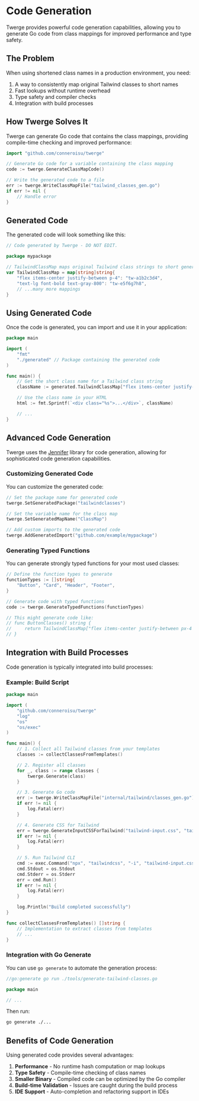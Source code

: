 # Code Generation

Twerge provides powerful code generation capabilities, allowing you to generate Go code from class mappings for improved performance and type safety.

## The Problem

When using shortened class names in a production environment, you need:

1. A way to consistently map original Tailwind classes to short names
2. Fast lookups without runtime overhead
3. Type safety and compiler checks
4. Integration with build processes

## How Twerge Solves It

Twerge can generate Go code that contains the class mappings, providing compile-time checking and improved performance:

```go
import "github.com/conneroisu/twerge"

// Generate Go code for a variable containing the class mapping
code := twerge.GenerateClassMapCode()

// Write the generated code to a file
err := twerge.WriteClassMapFile("tailwind_classes_gen.go")
if err != nil {
    // Handle error
}
```

## Generated Code

The generated code will look something like this:

```go
// Code generated by Twerge - DO NOT EDIT.

package mypackage

// TailwindClassMap maps original Tailwind class strings to short generated class names
var TailwindClassMap = map[string]string{
    "flex items-center justify-between p-4": "tw-a1b2c3d4",
    "text-lg font-bold text-gray-800": "tw-e5f6g7h8",
    // ...many more mappings
}
```

## Using Generated Code

Once the code is generated, you can import and use it in your application:

```go
package main

import (
    "fmt"
    "./generated" // Package containing the generated code
)

func main() {
    // Get the short class name for a Tailwind class string
    className := generated.TailwindClassMap["flex items-center justify-between p-4"]

    // Use the class name in your HTML
    html := fmt.Sprintf(`<div class="%s">...</div>`, className)

    // ...
}
```

## Advanced Code Generation

Twerge uses the [Jennifer](https://github.com/dave/jennifer) library for code generation, allowing for sophisticated code generation capabilities.

### Customizing Generated Code

You can customize the generated code:

```go
// Set the package name for generated code
twerge.SetGeneratedPackage("tailwindclasses")

// Set the variable name for the class map
twerge.SetGeneratedMapName("ClassMap")

// Add custom imports to the generated code
twerge.AddGeneratedImport("github.com/example/mypackage")
```

### Generating Typed Functions

You can generate strongly typed functions for your most used classes:

```go
// Define the function types to generate
functionTypes := []string{
    "Button", "Card", "Header", "Footer",
}

// Generate code with typed functions
code := twerge.GenerateTypedFunctions(functionTypes)

// This might generate code like:
// func ButtonClasses() string {
//     return TailwindClassMap["flex items-center justify-between px-4 py-2 rounded bg-blue-500 text-white"]
// }
```

## Integration with Build Processes

Code generation is typically integrated into build processes:

### Example: Build Script

```go
package main

import (
    "github.com/conneroisu/twerge"
    "log"
    "os"
    "os/exec"
)

func main() {
    // 1. Collect all Tailwind classes from your templates
    classes := collectClassesFromTemplates()

    // 2. Register all classes
    for _, class := range classes {
        twerge.Generate(class)
    }

    // 3. Generate Go code
    err := twerge.WriteClassMapFile("internal/tailwind/classes_gen.go")
    if err != nil {
        log.Fatal(err)
    }

    // 4. Generate CSS for Tailwind
    err = twerge.GenerateInputCSSForTailwind("tailwind-input.css", "tailwind-output.css")
    if err != nil {
        log.Fatal(err)
    }

    // 5. Run Tailwind CLI
    cmd := exec.Command("npx", "tailwindcss", "-i", "tailwind-input.css", "-o", "public/css/styles.css", "--minify")
    cmd.Stdout = os.Stdout
    cmd.Stderr = os.Stderr
    err = cmd.Run()
    if err != nil {
        log.Fatal(err)
    }

    log.Println("Build completed successfully")
}

func collectClassesFromTemplates() []string {
    // Implementation to extract classes from templates
    // ...
}
```

### Integration with Go Generate

You can use `go generate` to automate the generation process:

```go
//go:generate go run ./tools/generate-tailwind-classes.go

package main

// ...
```

Then run:

```bash
go generate ./...
```

## Benefits of Code Generation

Using generated code provides several advantages:

1. **Performance** - No runtime hash computation or map lookups
2. **Type Safety** - Compile-time checking of class names
3. **Smaller Binary** - Compiled code can be optimized by the Go compiler
4. **Build-time Validation** - Issues are caught during the build process
5. **IDE Support** - Auto-completion and refactoring support in IDEs
